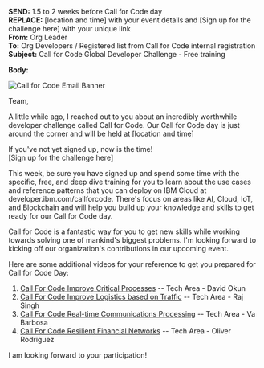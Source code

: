 **SEND:** 1.5 to 2 weeks before Call for Code day  
**REPLACE:**  [location and time] with your event details and [Sign up for the challenge here] with your unique link  
**From:** Org Leader  
**To:** Org Developers / Registered list from Call for Code internal registration  
**Subject:** Call for Code Global Developer Challenge - Free training  

**Body:**

![Call for Code Email Banner](https://raw.githubusercontent.com/IBM/digital-call-kits/master/src/PUSH/CallforCodeEmailBanner.png)

Team,

A little while ago, I reached out to you about an incredibly worthwhile developer challenge called Call for Code. Our Call for Code day is just around the corner and will be held at [location and time]

If you've not yet signed up, now is the time!  
[Sign up for the challenge here]

This week, be sure you have signed up and spend some time with the specific, free, and deep dive training for you to learn about the use cases and reference patterns that you can deploy on IBM Cloud at developer.ibm.com/callforcode. There's focus on areas like AI, Cloud, IoT, and Blockchain and will help you build up your knowledge and skills to get ready for our Call for Code day.

Call for Code is a fantastic way for you to get new skills while working towards solving one of mankind's biggest problems. I'm looking forward to kicking off our organization's contributions in our upcoming event.

Here are some additional videos for your reference to get you prepared for Call for Code Day:

1. [Call For Code Improve Critical Processes](https://www.youtube.com/watch?v=j5brY2F9Yr4&t=5s) -- Tech Area - David Okun
2. [Call For Code Improve Logistics based on Traffic](https://www.youtube.com/watch?v=g2p_1Pu_HJs&t=4s) -- Tech Area - Raj Singh
3. [Call For Code Real-time Communications Processing](https://www.youtube.com/watch?v=hzv9A63RaaA&t=10s) -- Tech Area - Va Barbosa
4. [Call For Code Resilient Financial Networks](https://www.youtube.com/watch?v=-hNxVNRSYE8&t=26s) -- Tech Area - Oliver Rodriguez

I am looking forward to your participation!
